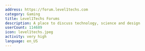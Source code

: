 ```yaml
---
address: https://forum.level1techs.com
category: Gaming
title: Level1Techs Forums
description: A place to discuss technology, science and design
userCount: 114689
icon: level1techs.jpeg
activity: very high
language: en_US
---
```

